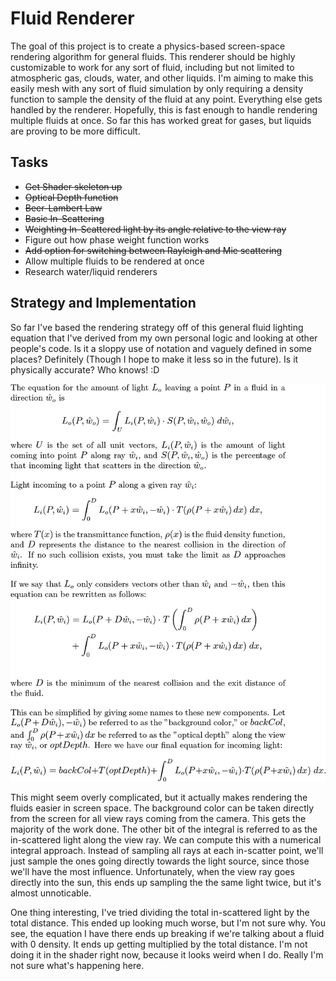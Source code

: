 # Fluid Renderer
The goal of this project is to create a physics-based screen-space rendering algorithm for general fluids. This renderer should be highly customizable to work for any sort of fluid, including but not limited to atmospheric gas, clouds, water, and other liquids. I'm aiming to make this easily mesh with any sort of fluid simulation by only requiring a density function to sample the density of the fluid at any point. Everything else gets handled by the renderer. Hopefully, this is fast enough to handle rendering multiple fluids at once. So far this has worked great for gases, but liquids are proving to be more difficult.

## Tasks
- ~~Get Shader skeleton up~~
- ~~Optical Depth function~~
- ~~Beer-Lambert Law~~
- ~~Basic In-Scattering~~
- ~~Weighting In-Scattered light by its angle relative to the view ray~~
- Figure out how phase weight function works
- ~~Add option for switching between Rayleigh and Mie scattering~~
- Allow multiple fluids to be rendered at once
- Research water/liquid renderers

## Strategy and Implementation

So far I've based the rendering strategy off of this general fluid lighting equation that I've derived from my own personal logic and looking at other people's code. Is it a sloppy use of notation and vaguely defined in some places? Definitely (Though I hope to make it less so in the future). Is it physically accurate? Who knows! :D

<p align="center">
<img src="README-Pics/fluidLightingEquation1.png" alt="Self-derived Fluid Lighting Equation" style="width: 40em;"/>
</p>

This might seem overly complicated, but it actually makes rendering the fluids easier in screen space. The background color can be taken directly from the screen for all view rays coming from the camera. This gets the majority of the work done. The other bit of the integral is referred to as the in-scattered light along the view ray. We can compute this with a numerical integral approach. Instead of sampling all rays at each in-scatter point, we'll just sample the ones going directly towards the light source, since those we'll have the most influence. Unfortunately, when the view ray goes directly into the sun, this ends up sampling the the same light twice, but it's almost unnoticable.

One thing interesting, I've tried dividing the total in-scattered light by the total distance. This ended up looking much worse, but I'm not sure why. You see, the equation I have there ends up breaking if we're talking about a fluid with 0 density. It ends up getting multiplied by the total distance. I'm not doing it in the shader right now, because it looks weird when I do. Really I'm not sure what's happening here.

